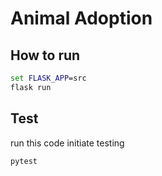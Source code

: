 # Animal Adoption 


## How to run
```cmd
set FLASK_APP=src
flask run
```

## Test
run this code initiate testing  
```cmd
pytest
```